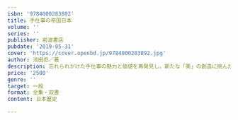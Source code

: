 ```yaml
---
isbn: '9784000283892'
title: 手仕事の帝国日本
volume: ''
series: ''
publisher: 岩波書店
pubdate: '2019-05-31'
cover: 'https://cover.openbd.jp/9784000283892.jpg'
author: 池田忍／著
description: 忘れられかけた手仕事の魅力と価値を再発見し，新たな「美」の創造に挑んだ美術家たちの実践の歴史的意義を問う．
price: '2500'
genre: ''
target: 一般
format: 全集・双書
content: 日本歴史

---
```

